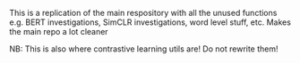 This is a replication of the main respository with all the unused functions
    e.g. BERT investigations, SimCLR investigations, word level stuff, etc.
Makes the main repo a lot cleaner

NB: This is also where contrastive learning utils are! Do not rewrite them!